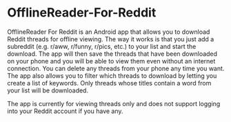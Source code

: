 # OfflineReader-For-Reddit

OfflineReader For Reddit is an Android app that allows you to download Reddit threads for offline viewing. The way it works is that you just add a subreddit (e.g. r/aww, r/funny, r/pics, etc.) to your list and start the download. The app will then save the threads that have been downloaded on your phone and you will be able to view them even without an internet connection. You can delete any threads from your phone any time you want. The app also allows you to filter which threads to download by letting you create a list of keywords. Only threads whose titles contain a word from your list will be downloaded.

The app is currently for viewing threads only and does not support logging into your Reddit account if you have any.
